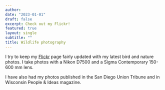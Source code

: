 ```yaml
---
author:
date: "2023-01-01"
draft: false
excerpt: Check out my Flickr!
featured: true
layout: single
subtitle: ""
title: Wildlife photography
---
```

I try to keep my [Flickr](https://www.flickr.com/people/196943877@N07/) page fairly updated with my latest bird and nature photos. I take photos with a Nikon D7500 and a Sigma Contemporary 150-600 mm lens. 

I have also had my photos published in the San Diego Union Tribune and in Wisconsin People & Ideas magazine. 